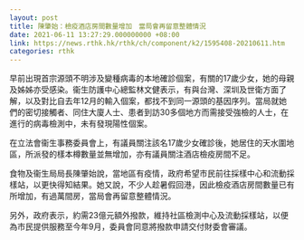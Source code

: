 ```yaml
---
layout: post
title: 陳肇始：檢疫酒店房間數量增加　當局會再留意整體情況
date: 2021-06-11 13:27:29.000000000 +08:00
link: https://news.rthk.hk/rthk/ch/component/k2/1595408-20210611.htm
categories: rthk
---
```


早前出現首宗源頭不明涉及變種病毒的本地確診個案，有關的17歲少女，她的母親及姊姊亦受感染。衞生防護中心總監林文健表示，有與台灣、深圳及世衛方面了解，以及對比自去年12月的輸入個案，都找不到同一源頭的基因序列。當局就她們的密切接觸者、同住大廈人士、患者到訪30多個地方而需接受強檢的人士，在進行的病毒檢測中，未有發現陽性個案。

在立法會衞生事務委員會上，有議員關注該名17歲少女確診後，她居住的天水圍地區，所派發的樣本樽數量並無增加，亦有議員關注酒店檢疫房間不足。

食物及衞生局局長陳肇始說，當地區有疫情，政府希望市民前往採樣中心和流動採樣站，以更快得知結果。她又說，不少人趁暑假回港，因此檢疫酒店房間數量已有所增加，有過萬間房，當局會再留意整體情況。

另外，政府表示，約需23億元額外撥款，維持社區檢測中心及流動採樣站，以便為市民提供服務至今年9月，委員會同意將撥款申請交付財委會審議。
